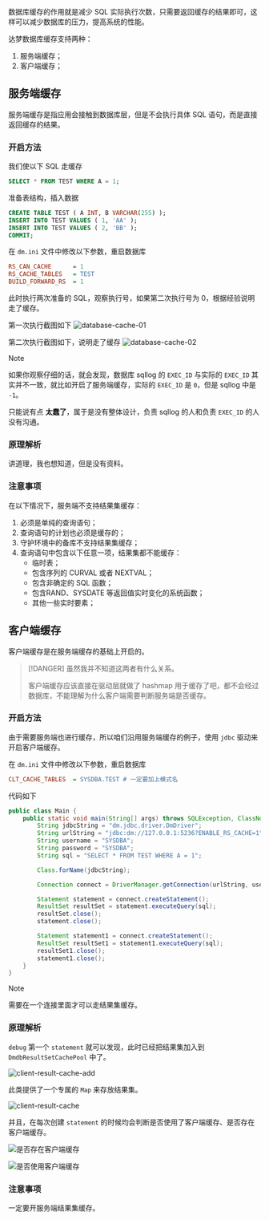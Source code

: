 数据库缓存的作用就是减少 SQL 实际执行次数，只需要返回缓存的结果即可，这样可以减少数据库的压力，提高系统的性能。

达梦数据库缓存支持两种：
1. 服务端缓存；
2. 客户端缓存；

## 服务端缓存

服务端缓存是指应用会接触到数据库层，但是不会执行具体 SQL 语句，而是直接返回缓存的结果。

### 开启方法

我们使以下 SQL 走缓存

```sql
SELECT * FROM TEST WHERE A = 1;
```

准备表结构，插入数据

```sql
CREATE TABLE TEST ( A INT, B VARCHAR(255) );
INSERT INTO TEST VALUES ( 1, 'AA' );
INSERT INTO TEST VALUES ( 2, 'BB' );
COMMIT;
```

在 `dm.ini` 文件中修改以下参数，重启数据库

```ini
RS_CAN_CACHE      = 1
RS_CACHE_TABLES   = TEST
BUILD_FORWARD_RS  = 1
```

此时执行两次准备的 SQL，观察执行号，如果第二次执行号为 0，根据经验说明走了缓存。

第一次执行截图如下
![database-cache-01](/database/database-cache-01.png)

第二次执行截图如下，说明走了缓存
![database-cache-02](/database/database-cache-02.png)

> [!NOTE]
> 如果你观察仔细的话，就会发现，数据库 sqllog 的 `EXEC_ID` 与实际的 `EXEC_ID` 其实并不一致，就比如开启了服务端缓存，实际的 `EXEC_ID` 是 `0`，但是 sqllog 中是 `-1`。
> 
> 只能说有点 **太蠢了**，属于是没有整体设计，负责 sqllog 的人和负责 `EXEC_ID` 的人没有沟通。

### 原理解析

讲道理，我也想知道，但是没有资料。

### 注意事项

在以下情况下，服务端不支持结果集缓存：

1. 必须是单纯的查询语句；
2. 查询语句的计划也必须是缓存的；
3. 守护环境中的备库不支持结果集缓存；
4. 查询语句中包含以下任意一项，结果集都不能缓存：
      * 临时表；
      * 包含序列的 CURVAL 或者 NEXTVAL；
      * 包含非确定的 SQL 函数；
      * 包含RAND、SYSDATE 等返回值实时变化的系统函数；
      * 其他一些实时要素；


## 客户端缓存

客户端缓存是在服务端缓存的基础上开启的。

> [!DANGER]
> 虽然我并不知道这两者有什么关系。
> 
> 客户端缓存应该直接在驱动层就做了 hashmap 用于缓存了吧，都不会经过数据库，不能理解为什么客户端需要判断服务端是否缓存。

### 开启方法

由于需要服务端也进行缓存，所以咱们沿用服务端缓存的例子，使用 `jdbc` 驱动来开启客户端缓存。

在 `dm.ini` 文件中修改以下参数，重启数据库

```ini
CLT_CACHE_TABLES  = SYSDBA.TEST # 一定要加上模式名
```

代码如下

```java
public class Main {
    public static void main(String[] args) throws SQLException, ClassNotFoundException {
        String jdbcString = "dm.jdbc.driver.DmDriver";
        String urlString = "jdbc:dm://127.0.0.1:5236?ENABLE_RS_CACHE=1";
        String username = "SYSDBA";
        String password = "SYSDBA";
        String sql = "SELECT * FROM TEST WHERE A = 1";

        Class.forName(jdbcString);

        Connection connect = DriverManager.getConnection(urlString, username, password);

        Statement statement = connect.createStatement();
        ResultSet resultSet = statement.executeQuery(sql);
        resultSet.close();
        statement.close();

        Statement statement1 = connect.createStatement();
        ResultSet resultSet1 = statement1.executeQuery(sql);
        resultSet1.close();
        statement1.close();
    }
}
```

> [!NOTE]
> 需要在一个连接里面才可以走结果集缓存。

### 原理解析

`debug` 第一个 `statement` 就可以发现，此时已经把结果集加入到 `DmdbResultSetCachePool` 中了。

![client-result-cache-add](/database/database-cache-03.png)

此类提供了一个专属的 `Map` 来存放结果集。

![client-result-cache](/database/database-cache-04.png)

并且，在每次创建 `statement` 的时候均会判断是否使用了客户端缓存、是否存在客户端缓存。

![是否存在客户端缓存](/database/database-cache-05.png)

![是否使用客户端缓存](/database/database-cache-06.png)

### 注意事项

一定要开服务端结果集缓存。

